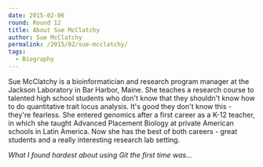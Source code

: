```yaml
---
date: 2015-02-06
round: Round 12
title: About Sue McClatchy
author: Sue McClatchy
permalink: /2015/02/sue-mcclatchy/
tags:
  - Biography
---
```

Sue McClatchy is a bioinformatician and research program manager at the Jackson Laboratory in Bar Harbor, Maine. 
She teaches a research course to talented high school students who don't know that they shouldn't know
how to do quantitative trait locus analysis. It's good they don't know this - they're fearless.
She entered genomics after a first career as a K-12 teacher, in which she taught Advanced Placement Biology
at private American schools in Latin America. Now she has the best of both careers - great students
and a really interesting research lab setting.

*What I found hardest about using Git the first time was...*
